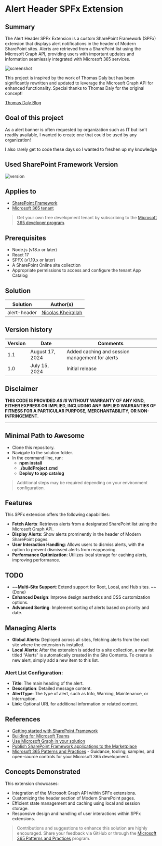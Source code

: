 # Alert Header SPFx Extension

## Summary

The Alert Header SPFx Extension is a custom SharePoint Framework (SPFx) extension that displays alert notifications in the header of Modern SharePoint sites. Alerts are retrieved from a SharePoint list using the Microsoft Graph API, providing users with important updates and information seamlessly integrated with Microsoft 365 services.

![screenshot](https://github.com/NicolasKheirallah/AlertHeader/blob/main/Screenshot/Screenshot2024-08-17170932.png)

This project is inspired by the work of Thomas Daly but has been significantly rewritten and updated to leverage the Microsoft Graph API for enhanced functionality. Special thanks to Thomas Daly for the original concept!

[Thomas Daly Blog](https://github.com/tom-daly/alerts-header)

## Goal of this project

As a alert banner is often requested by organization such as IT but isn't readily available, I wanted to create one that could be used by any organization!

I also rarely get to code these days so I wanted to freshen up my knowledge

## Used SharePoint Framework Version

![version](https://img.shields.io/badge/version-1.19.0-green.svg)

## Applies to

- [SharePoint Framework](https://aka.ms/spfx)
- [Microsoft 365 tenant](https://docs.microsoft.com/en-us/sharepoint/dev/spfx/set-up-your-developer-tenant)

> Get your own free development tenant by subscribing to the [Microsoft 365 developer program](http://aka.ms/o365devprogram).

## Prerequisites

- Node.js (v18.x or later)
- React 17
- SPFX (v1.19.x or later)
- A SharePoint Online site collection
- Appropriate permissions to access and configure the tenant App Catalog

## Solution

| Solution     | Author(s)                                         |
| ------------ | ------------------------------------------------- |
| alert-header | [Nicolas Kheirallah](https://twitter.com/yourhandle) |

## Version history

| Version | Date            | Comments                                        |
| ------- | --------------- | ----------------------------------------------- |
| 1.1     | August 17, 2024 | Added caching and session management for alerts |
| 1.0     | July 15, 2024   | Initial release                                 |

## Disclaimer

**THIS CODE IS PROVIDED _AS IS_ WITHOUT WARRANTY OF ANY KIND, EITHER EXPRESS OR IMPLIED, INCLUDING ANY IMPLIED WARRANTIES OF FITNESS FOR A PARTICULAR PURPOSE, MERCHANTABILITY, OR NON-INFRINGEMENT.**

---

## Minimal Path to Awesome

- Clone this repository.
- Navigate to the solution folder.
- In the command line, run:
  - **npm install**
  - **./buildProject.cmd**
  - **Deploy to app catalog**

> Additional steps may be required depending on your environment configuration.

## Features

This SPFx extension offers the following capabilities:

- **Fetch Alerts**: Retrieves alerts from a designated SharePoint list using the Microsoft Graph API.
- **Display Alerts**: Show alerts prominently in the header of Modern SharePoint pages.
- **User Interaction Handling**: Allows users to dismiss alerts, with the option to prevent dismissed alerts from reappearing.
- **Performance Optimization**: Utilizes local storage for caching alerts, improving performance.

## TODO

- ~~**Multi-Site Support**: Extend support for Root, Local, and Hub sites. ~~(Done)
- **Enhanced Design**: Improve design aesthetics and CSS customization options.
- **Advanced Sorting**: Implement sorting of alerts based on priority and date.

## Managing Alerts

- **Global Alerts**: Deployed across all sites, fetching alerts from the root site where the extension is installed.
- **Local Alerts**: After the extension is added to a site collection, a new list titled "Alerts" is automatically created in the Site Contents. To create a new alert, simply add a new item to this list.

### Alert List Configuration:

- **Title**: The main heading of the alert.
- **Description**: Detailed message content.
- **AlertType**: The type of alert, such as Info, Warning, Maintenance, or Interruption.
- **Link**: Optional URL for additional information or related content.

## References

- [Getting started with SharePoint Framework](https://docs.microsoft.com/en-us/sharepoint/dev/spfx/set-up-your-developer-tenant)
- [Building for Microsoft Teams](https://docs.microsoft.com/en-us/sharepoint/dev/spfx/build-for-teams-overview)
- [Use Microsoft Graph in your solution](https://docs.microsoft.com/en-us/sharepoint/dev/spfx/web-parts/get-started/using-microsoft-graph-apis)
- [Publish SharePoint Framework applications to the Marketplace](https://docs.microsoft.com/en-us/sharepoint/dev/spfx/publish-to-marketplace-overview)
- [Microsoft 365 Patterns and Practices](https://aka.ms/m365pnp) - Guidance, tooling, samples, and open-source controls for your Microsoft 365 development.

## Concepts Demonstrated

This extension showcases:

- Integration of the Microsoft Graph API within SPFx extensions.
- Customizing the header section of Modern SharePoint pages.
- Efficient state management and caching using local and session storage.
- Responsive design and handling of user interactions within SPFx extensions.

> Contributions and suggestions to enhance this solution are highly encouraged. Share your feedback via GitHub or through the [Microsoft 365 Patterns and Practices](https://aka.ms/m365pnp) program.
